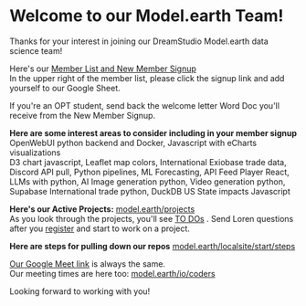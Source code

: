 # Welcome to our Model.earth Team!

Thanks for your interest in joining our DreamStudio Model.earth data science team!

Here's our [Member List and New Member Signup](../)  
In the upper right of the member list, please click the signup link and add yourself to our Google Sheet.

If you're an OPT student, send back the welcome letter Word Doc you'll receive from the New Member Signup.

**Here are some interest areas to consider including in your member signup**
OpenWebUI python backend and Docker, Javascript with eCharts visualizations  
D3 chart javascript, Leaflet map colors, International Exiobase trade data,  
Discord API pull, Python pipelines, ML Forecasting, API Feed Player React, LLMs with python, AI Image generation python, Video generation python, Supabase International trade python, DuckDB US State impacts Javascript

**Here's our Active Projects:** [model.earth/projects](https://model.earth/projects)  
As you look through the projects, you'll see [TO DOs](https://model.earth/projects) .
Send Loren questions after you [register](https://docs.google.com/forms/d/e/1FAIpQLScXSX0_myDcB4_Z32hpGC71PXVsMmgy_dyZPY0aPEWamyzV-w/viewform) and start to work on a project.

**Here are steps for pulling down our repos**
[model.earth/localsite/start/steps](https://model.earth/localsite/start/steps)

[Our Google Meet link](model.earth/io/coders) is always the same.  
Our meeting times are here too: [model.earth/io/coders](https://model.earth/io/coders)


Looking forward to working with you!